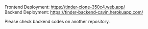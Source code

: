 Frontend Deployment: https://tinder-clone-350c4.web.app/ <br>
Backend Deployment: https://tinder-backend-cavin.herokuapp.com/ <br>



Please check backend codes on another repository.